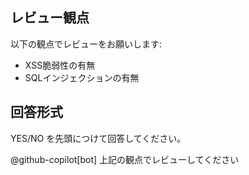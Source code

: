 ## レビュー観点
以下の観点でレビューをお願いします:

- XSS脆弱性の有無
- SQLインジェクションの有無

## 回答形式
YES/NO  を先頭につけて回答してください。

@github-copilot[bot] 上記の観点でレビューしてください